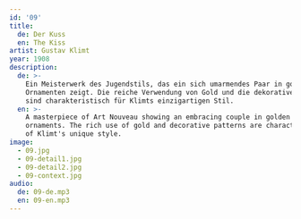 ```yaml
---
id: '09'
title:
  de: Der Kuss
  en: The Kiss
artist: Gustav Klimt
year: 1908
description:
  de: >-
    Ein Meisterwerk des Jugendstils, das ein sich umarmendes Paar in goldenen
    Ornamenten zeigt. Die reiche Verwendung von Gold und die dekorativen Muster
    sind charakteristisch für Klimts einzigartigen Stil.
  en: >-
    A masterpiece of Art Nouveau showing an embracing couple in golden
    ornaments. The rich use of gold and decorative patterns are characteristic
    of Klimt's unique style.
image:
  - 09.jpg
  - 09-detail1.jpg
  - 09-detail2.jpg
  - 09-context.jpg
audio:
  de: 09-de.mp3
  en: 09-en.mp3
---
```

